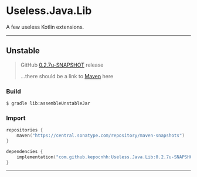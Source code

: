 # Useless.Java.Lib
A few useless Kotlin extensions.

---

## Unstable

> GitHub [0.2.7u-SNAPSHOT](https://github.com/kepocnhh/Useless.Java.Lib/releases/tag/0.2.4u-SNAPSHOT) release
> 
> ...there should be a link to [Maven](https://central.sonatype.com) here

### Build
```
$ gradle lib:assembleUnstableJar
```

### Import
```kotlin
repositories {
    maven("https://central.sonatype.com/repository/maven-snapshots")
}

dependencies {
    implementation("com.github.kepocnhh:Useless.Java.Lib:0.2.7u-SNAPSHOT")
}
```

---
